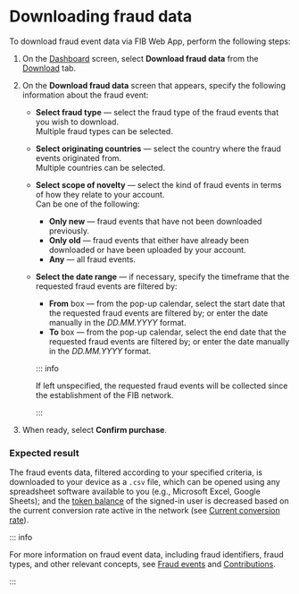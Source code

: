 # Downloading fraud data

To download fraud event data via FIB Web App, perform the following steps:

1. On the [Dashboard](../overview/web-interface.md#dashboard) screen, select **Download fraud data** from the [Download](../overview/web-interface.md#download) tab.
2. On the **Download fraud data** screen that appears, specify the following information about the fraud event:
   - **Select fraud type** — select the fraud type of the fraud events that you wish to download.\
   Multiple fraud types can be selected.
   - **Select originating countries** — select the country where the fraud events originated from.\
   Multiple countries can be selected.
   - **Select scope of novelty** — select the kind of fraud events in terms of how they relate to your account.\
   Can be one of the following:
     - **Only new** — fraud events that have not been downloaded previously.
     - **Only old** — fraud events that either have already been downloaded or have been uploaded by your account.
     - **Any** — all fraud events.
   - **Select the date range** — if necessary, specify the timeframe that the requested fraud events are filtered by:
     - **From** box — from the pop-up calendar, select the start date that the requested fraud events are filtered by; or enter the date manually in the _DD.MM.YYYY_ format.
     - **To** box — from the pop-up calendar, select the end date that the requested fraud events are filtered by; or enter the date manually in the _DD.MM.YYYY_ format.

     ::: info

     If left unspecified, the requested fraud events will be collected since the establishment of the FIB network.

     :::

3. When ready, select **Confirm purchase**.

### Expected result

The fraud events data, filtered according to your specified criteria, is downloaded to your device as a `.csv` file, which can be opened using any spreadsheet software available to you (e.g., Microsoft Excel, Google Sheets); and the [token balance](../overview/web-interface.md#balance) of the signed-in user is decreased based on the current conversion rate active in the network (see [Current conversion rate](../overview/tokenomics.md#current-conversion-rate)).

::: info

For more information on fraud event data, including fraud identifiers, fraud types, and other relevant concepts, see [Fraud events](../overview/fraud-events.md) and [Contributions](../overview/contributions.md).

:::
